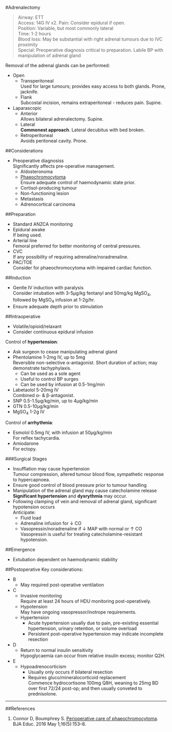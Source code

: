#Adrenalectomy

>Airway: ETT <br>
>Access: 14G IV x2.
>Pain: Consider epidural if open. <br>
>Position: Variable, but most commonly lateral <br>
>Time: 1-2 hours <br>
>Blood loss: May be substantial with right adrenal tumours due to IVC proximity <br>
>Special: Preoperative diagnosis critical to preparation. Labile BP with manipulation of adrenal gland <br>

Removal of the adrenal glands can be performed:
* Open
	* Transperitoneal  
	Used for large tumours; provides easy access to both glands. Prone, jacknife.
	* Flank  
	Subcostal incision, remains extraperitoneal - reduces pain. Supine.
* Laparascopic
	* Anterior  
	Allows bilateral adrenalectomy. Supine.
	* Lateral  
	**Commonest approach**. Lateral decubitus with bed broken.
	* Retroperitoneal  
	Avoids peritoneal cavity. Prone.


##Considerations
* Preoperative diagnosiss  
Significantly affects pre-operative management.
	* Aldosteronoma
	* [Phaeochromocytoma](/disease/endo/phaeo.md#mx)  
	Ensure adequate control of haemodynamic state prior.
	* Cortisol-producing tumour
	* Non-functioning lesion
	* Metastasis
	* Adrenocortical carcinoma


##Preparation
* Standard ANZCA monitoring
* Epidural awake  
If being used.
* Arterial line  
Femoral preferred for better monitoring of central pressures.
* CVC  
If any possibility of requiring adrenaline/noradrenaline.
* PAC/TOE  
Consider for phaeochromocytoma with impaired cardiac function.


##Induction
* Gentle IV induction with paralysis  
Consider intubation with 3-5μg/kg fentanyl and 50mg/kg MgSO<sub>4</sub>, followed by MgSO<sub>4</sub> infusion at 1-2g/hr.
* Ensure adequate depth prior to stimulation


##Intraoperative
* Volatile/opioid/relaxant
* Consider continuous epidural infusion

Control of **hypertension**:
* Ask surgeon to cease manipulating adrenal gland
* Phentolamine 1-2mg IV, up to 5mg  
Reversible non-selective α-antagonist. Short duration of action; may demonstrate tachyphylaxis.
	* Can be used as a sole agent
	* Useful to control BP surges
	* Can be used by infusion at 0.5-1mg/min
* Labetaolol 5-20mg IV  
Combined α- & β-antagonist. 
* SNP 0.5-1.5μg/kg/min, up to 4μg/kg/min  
* GTN 0.5-10μg/kg/min
* MgSO<sub>4</sub> 1-2g IV

Control of **arrhythmia**:
* Esmolol 0.5mg IV, with infusion at 50μg/kg/min    
For reflex tachycardia.
* Amiodarone  
For ectopy.



###Surgical Stages
* Insufflation may cause hypertension  
Tumour compression, altered tumour blood flow, sympathetic response to hypercapnoea.
* Ensure good control of blood pressure prior to tumour handling
* Manipulation of the adrenal gland may cause catecholamine release  
**Significant hypertension** and **dysrythmia** may occur.
* Following clamping of vein and removal of adrenal gland, significant hypotension occurs  
Anticipate:
	* Fluid load
	* Adrenaline infusion for ↓ CO
	* Vasopressin/noradrenaline if ↓ MAP with normal or ↑ CO  
	Vasopressin is useful for treating catecholamine-resistant hypotension.


##Emergence
* Extubation dependent on haemodynamic stability


##Postoperative
Key considerations:
* B
	* May required post-operative ventilation
* C
	* Invasive monitoring  
	Require at least 24 hours of HDU monitoring post-operatively.
	* Hypotension  
	May have ongoing vasopressor/inotrope requirements.
	* Hypertension
		* Acute hypertension usually due to pain, pre-existing essential hypertension, urinary retention, or volume overload
		* Persistent post-operative hypertension may indicate incomplete resection
* D
	* Return to normal insulin sensitivity  
	Hypoglycaemia can occur from relative insulin excess; monitor Q2H.
* E
	* Hypoadrenocorticism
		* Usually only occurs if bilateral resection
		* Requires gluco/mineralocorticoid replacement  
		Commence hydrocortisone 100mg Q8H, weaning to 25mg BD over first 72/24 post-op; and then usually conveted to prednisolone.

---
##References
1. Connor D, Boumphrey S. [Perioperative care of phaeochromocytoma](https://academic.oup.com/bjaed/article/16/5/153/2389873). BJA Educ. 2016 May 1;16(5):153–8. 
